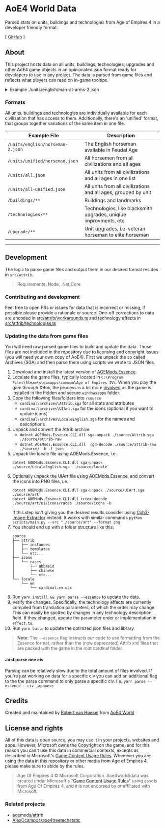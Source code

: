 # AoE4 World Data

Parsed stats on units, buildings and technologies from Age of Empires 4 in a developer friendly format.

[ [GitHub](https://github.com/aoe4world/data) ]

## About

This project hosts data on all units, buildings, technologies, upgrades and other AoE4 game objects in an opinionated json format ready for developers to use in any project. The data is parsed from game files and reflects what players can read on in-game tooltips.

<details>
<summary>
 Example ./units/english/man-at-arms-2.json
</summary>

```json
{
  "id": "man-at-arms-2",
  "baseId": "man-at-arms",
  "type": "unit",
  "name": "Early Man-at-Arms",
  "pbgid": 166404,
  "attribName": "unit_manatarms_2_eng",
  "age": 2,
  "civs": ["en"],
  "description": "Tough infantry with good damage.\n+ High armor\n- Slow movement\n- Countered by Knights, Lancers, and Crossbowmen",
  "classes": ["heavy", "melee", "infantry"],
  "displayClasses": ["Heavy Melee Infantry"],
  "unique": false,
  "costs": {
    "food": 100,
    "wood": 0,
    "stone": 0,
    "gold": 20,
    "total": 120,
    "popcap": 1,
    "time": 15
  },
  "producedBy": ["barracks", "the-white-tower", "keep", "berkshire-palace"],
  "icon": "https://data.aoe4world.com/images/units/man-at-arms-2.png",
  "hitpoints": 120,
  "weapons": [
    {
      "name": "Sword",
      "type": "melee",
      "damage": 10,
      "speed": 1.375,
      "range": {
        "min": 0,
        "max": 0.295
      },
      "modifiers": [],
      "durations": {
        "aim": 0,
        "windup": 0.5,
        "attack": 0.125,
        "winddown": 0.75,
        "reload": 0,
        "setup": 0,
        "teardown": 0,
        "cooldown": 0
      },
      "attribName": "weapon_manatarms_2",
      "pbgid": 129615
    },
    {
      "name": "Torch",
      "type": "fire",
      "damage": 10,
      "speed": 2.125,
      "range": {
        "min": 0,
        "max": 1.25
      },
      "modifiers": [],
      "durations": {
        "aim": 0,
        "windup": 0.75,
        "attack": 0.125,
        "winddown": 0,
        "reload": 0,
        "setup": 0,
        "teardown": 0,
        "cooldown": 1.25
      },
      "attribName": "weapon_torch",
      "pbgid": 123518
    }
  ],
  "armor": [
    {
      "type": "melee",
      "value": 3
    },
    {
      "type": "ranged",
      "value": 3
    }
  ],
  "sight": {
    "line": 36,
    "height": 10
  },
  "movement": {
    "speed": 1.125
  }
}
```
</details>


### Formats

All units, buildings and technologies are individually available for each civilization that has access to them. Additionally, there's an 'unified' format, that groups together variations of the same item in one file.

| Example File                     | Description                                                      |
| -------------------------------- | ---------------------------------------------------------------- |
| `/units/english/horseman-2.json` | The English horseman available in Feudal Age                     |
| `/units/unified/horseman.json`   | All horsemen from all civilizations and all ages                 |
| `/units/all.json`                | All units from all civilizations and all ages in one list        |
| `/units/all-unified.json`        | All units from all civilizations and all ages, grouped by unit   |
| `/buildings/**`                  | Buildings and landmarks                                          |
| `/technologies/**`               | Technologies, like blacksmith upgrades, uniqiue improvments, etc |
| `/upgrade/**`                    | Unit upgrades, i.e. veteran horseman to elite horseman           |

---

## Development
The logic to parse game files and output them in our desired format resides in `src/attrib`.

> Requirements: Node, .Net Core

### Contributing and development

Feel free to open PRs or issues for data that is incorrect or missing, if possible please provide a rationale or source. One-off corrections to data are encoded in [src/attrib/workarounds.ts](.src/attrib/workarounds.ts) and technology effects in [src/attrib/technologies.ts](./src/attrib/technologies.ts)

### Updating the data from game files
You will need raw parsed game files to build and update the data. Those files are not included in the repository due to licensing and copyright issues (you will need your own copy of AoE4). First we unpack the so called Archives (SGA) and then parse them using scripts we wrote to JSON files. 




1. Download and install the latest version of [AOEMods.Essence](https://github.com/aoemods/AOEMods.Essence/releases).
2. Localate the game files, typically located in `C:\Program Files\Steam\steamapps\common\Age of Empires IV\`. When you play the gam through XBox, the process is a bit more [involved](https://answers.microsoft.com/en-us/xbox/forum/all/where-do-xbox-gamepass-games-install-to-on-pcs/845ceb04-fea7-4fde-b001-8b63fa52df7b#:~:text=yes%20its%20normal,the%20hidden%20folders) as the game is installed in the hidden and secure `windowsapps` folder.
3. Copy the following files/folders into `/source`
   - `cardinal\archices\Attrib.sga` for all stats and attributes
   - `cardinal\archives\UIArt.sga` for the icons (optional if you want to update icons)
   - `cardinal\archives\LocaleEnglish.sga` for the names and descriptions
3. Unpack and convert the Attrib archive
   - `dotnet AOEMods.Essence.CLI.dll sga-unpack ./source/Attrib.sga ./source/attrib-raw`
   - `dotnet AOEMods.Essence.CLI.dll  rgd-decode ./source/attrib-raw ./source/ -b -f json`
4. Unpack the locale file using AOEMods.Essence, i.e.
   ```
   dotnet AOEMods.Essence.CLI.dll sga-unpack ./source/LocaleEnglish.sga ../source/locale`
   ```
5. Optionally unpack the UIArt file using AOEMods.Essence, and convert the icons into PNG files, i.e.
   ```
   dotnet AOEMods.Essence.CLI.dll sga-unpack ./source/UIArt.sga ./source/art`
   dotnet AOEMods.Essence.CLI.dll rrtex-decode ./source/art/ui/icons/races ./source/icons -b
   ```
   If this step isn't giving you the desired results consider using [Coh3-Image-Extractor](https://github.com/cohstats/coh3-image-extractor) instead. It works with similar commands `python scripts/main.py --src "./source/art" --format png`
6. You should end up with a folder structure like this:
   ```
   source
   ├── attrib
   │   ├── instances
   │   ├── templates
   │   └── etc...
   ├── icons
   │   └── races
   │       ├── abbasid
   │       ├── chinese
   │       └── etc...
   └── locale
       └── en
           └── cardinal.en.ucs
   ```
7. Run `yarn install && yarn parse --essence` to update the data.
8. Verify the changes. Specifically, the technology effects are currently compiled from translation parameters, of which the order may change. This can easily be spotted by changes in any technology description field. If they changed, update the parameter order or implementation in `effect.ts`.
9. Run `yarn build` to update the optimzed json files and library.

> **Note**: The `--essence` flag instructs our code to use formatting from the Essence format, rather than the (now deprecated) Attrib xml files that are packed with the game in the root cardinal folder.

#### Just parse one civ
Parsing can be relatively slow due to the total amount of files involved. If you're just working on data for a specific civ you can add an additional flag to the the parse command to only parse a specific civ. I.e. `yarn parse --essence --civ japanese`

## Credits

Created and maintained by [Robert van Hoesel](https://github.com/robertvanhoesel) from [AoE4 World](https://github.com/aoe4world) 

## License and rights

All of this data is open source, you may use it in your projects, websites and apps. However, Microsoft owns the Copyright on the game, and for this reason you can't use this data in commercial contexts, excepts as described in Microsoft's [Game Content Usage Rules](https://www.xbox.com/en-US/developers/rules). Whenever you are using the data in this repository or other media from Age of Empires 4, please make sure to abide by the rules.

> Age Of Empires 4 © Microsoft Corporation.
> Aoe4world/data was created under Microsoft's "[Game Content Usage Rules](https://www.xbox.com/en-US/developers/rules)" using assets from Age Of Empires 4, and it is not endorsed by or affiliated with Microsoft.

### Related projects

- [aoemods/attrib](https://github.com/aoemods/attrib)
- [AlexOcampos/aoe4treetechstatic](https://github.com/AlexOcampos/aoe4treetechstatic)

